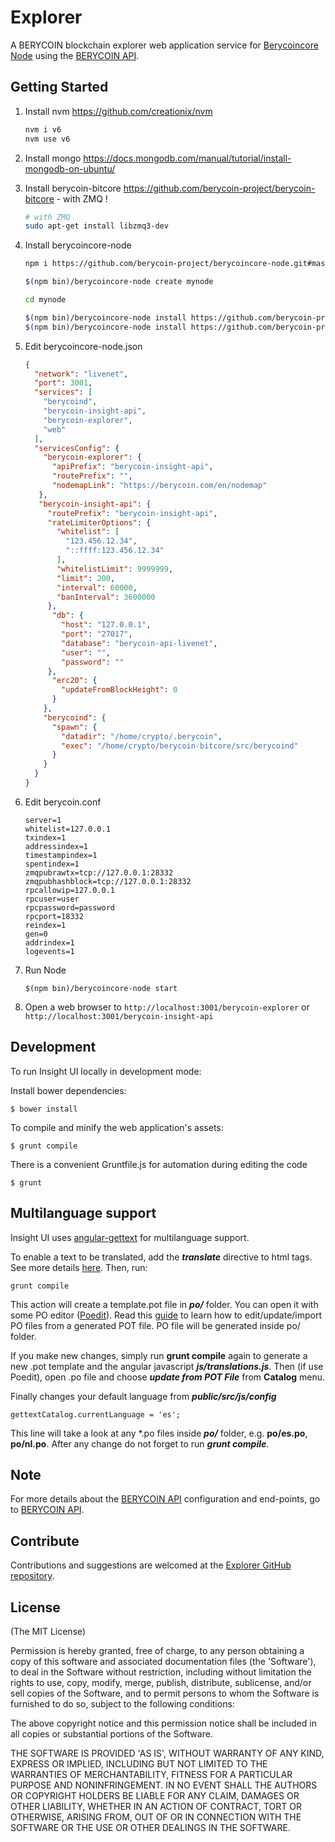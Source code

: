 # Explorer

A BERYCOIN blockchain explorer web application service for [Berycoincore Node](https://github.com/berycoin-project/berycoincore-node) using the [BERYCOIN API](https://github.com/berycoin-project/insight-api).


## Getting Started

1. Install nvm https://github.com/creationix/nvm  

    ```bash
    nvm i v6
    nvm use v6
    ```  
2. Install mongo https://docs.mongodb.com/manual/tutorial/install-mongodb-on-ubuntu/  

3. Install berycoin-bitcore https://github.com/berycoin-project/berycoin-bitcore - with ZMQ ! 

    ```bash
    # with ZMQ
    sudo apt-get install libzmq3-dev 
    ```  
4. Install berycoincore-node  

    ```bash
    npm i https://github.com/berycoin-project/berycoincore-node.git#master

    $(npm bin)/berycoincore-node create mynode

    cd mynode

    $(npm bin)/berycoincore-node install https://github.com/berycoin-project/insight-api.git#master
    $(npm bin)/berycoincore-node install https://github.com/berycoin-project/berycoin-explorer.git#master
    ```  
5. Edit berycoincore-node.json  

    ```json
    {
      "network": "livenet",
      "port": 3001,
      "services": [
        "berycoind",
        "berycoin-insight-api",
        "berycoin-explorer",
        "web"
      ],
      "servicesConfig": {
        "berycoin-explorer": {
          "apiPrefix": "berycoin-insight-api",
          "routePrefix": "",
          "nodemapLink": "https://berycoin.com/en/nodemap"
       },
       "berycoin-insight-api": {
         "routePrefix": "berycoin-insight-api",
         "rateLimiterOptions": {
           "whitelist": [
             "123.456.12.34",
             "::ffff:123.456.12.34"
           ],
           "whitelistLimit": 9999999,
           "limit": 200,
           "interval": 60000,
           "banInterval": 3600000
         },
          "db": {
            "host": "127.0.0.1",
            "port": "27017",
            "database": "berycoin-api-livenet",
            "user": "",
            "password": ""
         },
          "erc20": {
            "updateFromBlockHeight": 0
          }
        },
        "berycoind": {
          "spawn": {
            "datadir": "/home/crypto/.berycoin",
            "exec": "/home/crypto/berycoin-bitcore/src/berycoind"
          }
        }
      }
    }

    ```  
6. Edit berycoin.conf  

    ```
    server=1
    whitelist=127.0.0.1
    txindex=1
    addressindex=1
    timestampindex=1
    spentindex=1
    zmqpubrawtx=tcp://127.0.0.1:28332
    zmqpubhashblock=tcp://127.0.0.1:28332
    rpcallowip=127.0.0.1
    rpcuser=user
    rpcpassword=password
    rpcport=18332
    reindex=1
    gen=0
    addrindex=1
    logevents=1
    ```  
7. Run Node  

    ```
    $(npm bin)/berycoincore-node start
    ```  

8. Open a web browser to `http://localhost:3001/berycoin-explorer` or `http://localhost:3001/berycoin-insight-api`  

## Development

To run Insight UI locally in development mode:

Install bower dependencies:

```
$ bower install
```

To compile and minify the web application's assets:

```
$ grunt compile
```

There is a convenient Gruntfile.js for automation during editing the code

```
$ grunt
```

## Multilanguage support

Insight UI uses [angular-gettext](http://angular-gettext.rocketeer.be) for multilanguage support.

To enable a text to be translated, add the ***translate*** directive to html tags. See more details [here](http://angular-gettext.rocketeer.be/dev-guide/annotate/). Then, run:

```
grunt compile
```

This action will create a template.pot file in ***po/*** folder. You can open it with some PO editor ([Poedit](http://poedit.net)). Read this [guide](http://angular-gettext.rocketeer.be/dev-guide/translate/) to learn how to edit/update/import PO files from a generated POT file. PO file will be generated inside po/ folder.

If you make new changes, simply run **grunt compile** again to generate a new .pot template and the angular javascript ***js/translations.js***. Then (if use Poedit), open .po file and choose ***update from POT File*** from **Catalog** menu.

Finally changes your default language from ***public/src/js/config***

```
gettextCatalog.currentLanguage = 'es';
```

This line will take a look at any *.po files inside ***po/*** folder, e.g.
**po/es.po**, **po/nl.po**. After any change do not forget to run ***grunt
compile***.


## Note

For more details about the [BERYCOIN API](https://github.com/berycoin-project/insight-api) configuration and end-points, go to [BERYCOIN API](https://github.com/berycoin-project/insight-api).

## Contribute

Contributions and suggestions are welcomed at the [Explorer GitHub repository](https://github.com/berycoin-project/berycoin-explorer).


## License
(The MIT License)

Permission is hereby granted, free of charge, to any person obtaining
a copy of this software and associated documentation files (the
'Software'), to deal in the Software without restriction, including
without limitation the rights to use, copy, modify, merge, publish,
distribute, sublicense, and/or sell copies of the Software, and to
permit persons to whom the Software is furnished to do so, subject to
the following conditions:

The above copyright notice and this permission notice shall be
included in all copies or substantial portions of the Software.

THE SOFTWARE IS PROVIDED 'AS IS', WITHOUT WARRANTY OF ANY KIND,
EXPRESS OR IMPLIED, INCLUDING BUT NOT LIMITED TO THE WARRANTIES OF
MERCHANTABILITY, FITNESS FOR A PARTICULAR PURPOSE AND NONINFRINGEMENT.
IN NO EVENT SHALL THE AUTHORS OR COPYRIGHT HOLDERS BE LIABLE FOR ANY
CLAIM, DAMAGES OR OTHER LIABILITY, WHETHER IN AN ACTION OF CONTRACT,
TORT OR OTHERWISE, ARISING FROM, OUT OF OR IN CONNECTION WITH THE
SOFTWARE OR THE USE OR OTHER DEALINGS IN THE SOFTWARE.
